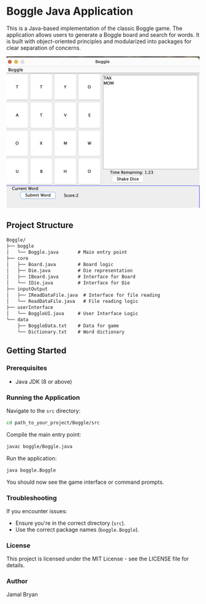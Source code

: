  # Boggle Java Application

This is a Java-based implementation of the classic Boggle game. The application allows users to generate a Boggle board and search for words. It is built with object-oriented principles and modularized into packages for clear separation of concerns.

![Boggle Game Screenshot](./assets/game_screenshot.png)


## Project Structure
```
Boggle/
├── boggle
│   └── Boggle.java       # Main entry point
├── core
│   ├── Board.java        # Board logic
│   ├── Die.java          # Die representation
│   ├── IBoard.java       # Interface for Board
│   └── IDie.java         # Interface for Die
├── inputOutput
│   ├── IReadDataFile.java  # Interface for file reading
│   └── ReadDataFile.java   # File reading logic
├── userInterface
│   └── BoggleUI.java     # User Interface Logic
└── data
    ├── BoggleData.txt    # Data for game
    └── Dictionary.txt    # Word dictionary
```

## Getting Started

### Prerequisites
- Java JDK (8 or above)

### Running the Application
Navigate to the `src` directory:
```bash
cd path_to_your_project/Boggle/src
```

Compile the main entry point:
```bash
javac boggle/Boggle.java
```

Run the application:
```bash
java boggle.Boggle
```

You should now see the game interface or command prompts.

### Troubleshooting
If you encounter issues:
- Ensure you're in the correct directory (`src`).
- Use the correct package names (`boggle.Boggle`).

### License
This project is licensed under the MIT License - see the LICENSE file for details.

### Author
Jamal Bryan
